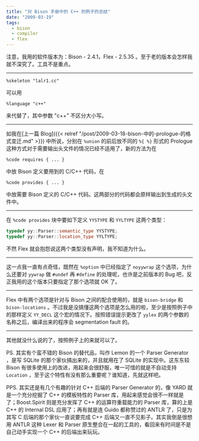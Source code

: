 ```yaml
---
title: "对 Bison 手册中的 C++ 的例子的总结"
date: "2009-03-19"
tags:
  - bison
  - compiler
  - flex
---
```


注意，我用的软件版本为：Bison - 2.4.1，Flex - 2.5.35 。至于老的版本会怎样我就不深究了。工具不是重点。

-----

``` bison
%skeleton "lalr1.cc"
```

可以用

``` bison
%language "c++"
```

来代替了，其中参数 "c++" 不区分大小写。

<!--more-->

-----

如我在[上一篇 Blog]({{< relref "/post/2009-03-18-bison-中的-prologue-的格式变迁.md" >}}) 中所说，分别在 `%union` 的前后放不同的 `%{ %}` 形式的 Prologue 这种方式对于需要输出头文件的情况已经不适用了，新的方法为在

``` bison
%code requires { ... }
```

中放 Bison 定义要用到的 C/C++ 代码，在

``` bison
%code provides { ... }
```

中放需要 Bison 定义的 C/C++ 代码。这两部分的代码都会原样输出到生成的头文件中。

-----

在 `%code provides` 块中要如下定义 `YYSTYPE` 和 `YYLTYPE` 这两个类型：

``` cpp
typedef yy::Parser::semantic_type YYSTYPE;
typedef yy::Parser::location_type YYLTYPE;
```

不然 Flex 就会抱怨说这两个类型没有声明，我不知道为什么。

-----

这一点我一直有点奇怪，既然在 `%option` 中已经指定了 `noyywrap` 这个选项，为什么还要对 `yywrap` 做 `#undef` 再 `#define` 的处理呢，也许是之前版本的 Bug 吧，反正我用的这个版本只要指定了那个选项就 OK 了。

-----

Flex 中有两个选项是针对与 Bison 之间的配合使用的，就是 `bison-bridge` 和 `bison-locations` 。不过我是没搞懂这两个选项是怎么用的啦，至少是按照例子中的那样定义 `YY_DECL` 这个宏的情况下。按照错误提示更改了 `yylex` 的两个参数的名称之后，编译出来的程序会 segmentation fault 的。

-----

其他就没什么说的了，按照例子上的来就可以了。

PS. 其实有个蛮不错的 Bison 的替代品，叫作 Lemon 的一个 Parser Generator ，是写 SQLite 的那个家伙搞出来的，并且就用在了 SQLite 的实现中。这东东较 Bison 有很多使用上的改进，用起来会很舒服，唯一可惜的就是不自动支持 `Location` ，至于这个特性有没有那么重要呢？谁知道，先就这样吧。

PPS. 其实还是有几个有趣的针对 C++ 后端的 Parser Generator 的，像 YARD 就是一个充分挖掘了 C++ 的模板特性的 Parser 库，用起来感觉会很不一样就是了；Boost.Spirit 则是充分发挥了 C++ 的运算符重载能力的 Parser 库，算的上是 C++ 的 Internal DSL 应用了；再有就是连 Guido 都称赞过的 ANTLR 了，只是为其写 C 后端的那个家伙一直说要完成 C++ 后端又一直不见影子。其实我倒是很想用 ANTLR 这种 Lexer 和 Parser 原生整合在一起的工具的，看回来有时间是不是自己动手实现一个 C++ 的后端出来玩玩。
